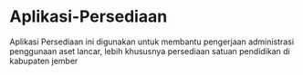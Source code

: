 # Aplikasi-Persediaan
Aplikasi Persediaan ini digunakan untuk membantu pengerjaan administrasi penggunaan aset lancar, lebih khususnya persediaan satuan pendidikan di kabupaten jember
